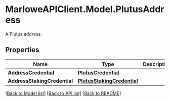 # MarloweAPIClient.Model.PlutusAddress
A Plutus address.

## Properties

Name | Type | Description | Notes
------------ | ------------- | ------------- | -------------
**AddressCredential** | [**PlutusCredential**](PlutusCredential.md) |  | 
**AddressStakingCredential** | [**PlutusStakingCredential**](PlutusStakingCredential.md) |  | [optional] 

[[Back to Model list]](../README.md#documentation-for-models) [[Back to API list]](../README.md#documentation-for-api-endpoints) [[Back to README]](../README.md)

